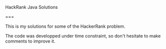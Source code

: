HackRank Java Solutions

===

This is my solutions for some of the HackerRank problem.

The code was developped under time constraint, so don't hesitate to make comments to improve it.
